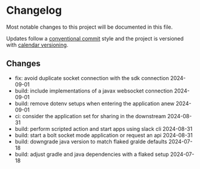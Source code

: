 # Changelog

Most notable changes to this project will be documented in this file.

Updates follow a [conventional commit][commits] style and the project is
versioned with [calendar versioning][calver].

## Changes

- fix: avoid duplicate socket connection with the sdk connection 2024-09-01
- build: include implementations of a javax websocket connection 2024-09-01
- build: remove dotenv setups when entering the application anew 2024-09-01
- ci: consider the application set for sharing in the downstream 2024-08-31
- build: perform scripted action and start apps using slack cli 2024-08-31
- build: start a bolt socket mode application or request an api 2024-08-31
- build: downgrade java version to match flaked gralde defaults 2024-07-18
- build: adjust gradle and java dependencies with a flaked setup 2024-07-18

[calver]: https://calver.org
[commits]: https://www.conventionalcommits.org/en/v1.0.0/

